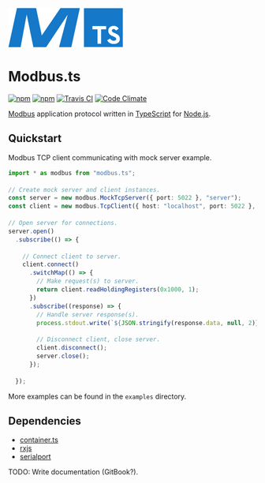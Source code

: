 ![logo](docs/logo.png)

# Modbus.ts

[![npm](https://img.shields.io/npm/v/modbus.ts.svg?style=flat-square)](https://www.npmjs.com/package/modbus.ts)
[![npm](https://img.shields.io/npm/l/modbus.ts.svg?style=flat-square)](https://github.com/mojzunet/modbus.ts/blob/master/LICENCE)
[![Travis CI](https://img.shields.io/travis/mojzunet/modbus.ts.svg?style=flat-square)](https://travis-ci.org/mojzunet/modbus.ts)
[![Code Climate](https://img.shields.io/codeclimate/coverage/github/mojzunet/modbus.ts.svg?style=flat-square)](https://codeclimate.com/github/mojzunet/modbus.ts)

[Modbus](http://www.modbus.org/) application protocol written in [TypeScript](https://www.typescriptlang.org/) for [Node.js](https://nodejs.org/en/).

## Quickstart

Modbus TCP client communicating with mock server example.

```TypeScript
import * as modbus from "modbus.ts";

// Create mock server and client instances.
const server = new modbus.MockTcpServer({ port: 5022 }, "server");
const client = new modbus.TcpClient({ host: "localhost", port: 5022 }, "client");

// Open server for connections.
server.open()
  .subscribe(() => {

    // Connect client to server.
    client.connect()
      .switchMap(() => {
        // Make request(s) to server.
        return client.readHoldingRegisters(0x1000, 1);
      })
      .subscribe((response) => {
        // Handle server response(s).
        process.stdout.write(`${JSON.stringify(response.data, null, 2)}\n`);

        // Disconnect client, close server.
        client.disconnect();
        server.close();
      });

  });
```

More examples can be found in the `examples` directory.

## Dependencies

-  [container.ts](https://www.npmjs.com/package/container.ts)
-  [rxjs](https://www.npmjs.com/package/rxjs)
-  [serialport](https://www.npmjs.com/package/serialport)

TODO: Write documentation (GitBook?).
